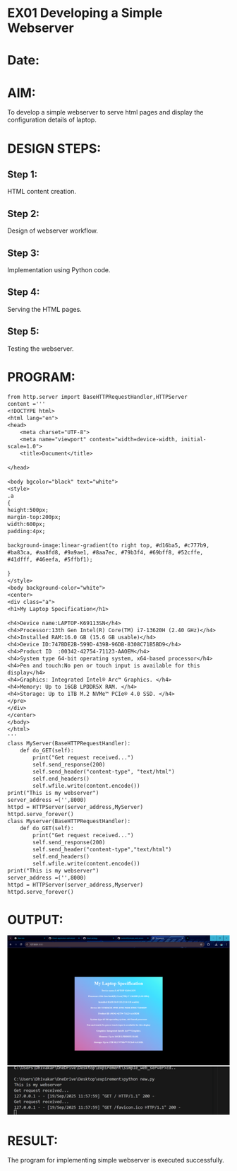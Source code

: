 # EX01 Developing a Simple Webserver

# Date:
# AIM:
To develop a simple webserver to serve html pages and display the configuration details of laptop.

# DESIGN STEPS:
## Step 1:
HTML content creation.

## Step 2:
Design of webserver workflow.

## Step 3:
Implementation using Python code.

## Step 4:
Serving the HTML pages.

## Step 5:
Testing the webserver.

# PROGRAM:
```
from http.server import BaseHTTPRequestHandler,HTTPServer
content ='''
<!DOCTYPE html>
<html lang="en">
<head>
    <meta charset="UTF-8">
    <meta name="viewport" content="width=device-width, initial-scale=1.0">
    <title>Document</title>
   
</head>

<body bgcolor="black" text="white">
<style>
.a
{
height:500px;
margin-top:200px;
width:600px;
padding:4px;

background-image:linear-gradient(to right top, #d16ba5, #c777b9, #ba83ca, #aa8fd8, #9a9ae1, #8aa7ec, #79b3f4, #69bff8, #52cffe, #41dfff, #46eefa, #5ffbf1);

}
</style>
<body background-color="white">
<center>
<div class="a">
<h1>My Laptop Specification</h1>

<h4>Device name:LAPTOP-K69113SN</h4>
<h4>Processor:13th Gen Intel(R) Core(TM) i7-13620H (2.40 GHz)</h4>
<h4>Installed RAM:16.0 GB (15.6 GB usable)</h4>
<h4>Device ID:747BDE2B-599D-439B-96DB-8308C71B5BD9</h4>
<h4>Product ID	:00342-42754-71123-AAOEM</h4>
<h4>System type	64-bit operating system, x64-based processor</h4>
<h4>Pen and touch:No pen or touch input is available for this display</h4>
<h4>Graphics: Integrated Intel® Arc™ Graphics. </h4>
<h4>Memory: Up to 16GB LPDDR5X RAM. </h4>
<h4>Storage: Up to 1TB M.2 NVMe™ PCIe® 4.0 SSD. </h4>
</pre>
</div>
</center>
</body>
</html>
'''
class MyServer(BaseHTTPRequestHandler):
    def do_GET(self):
        print("Get request received...")
        self.send_response(200)
        self.send_header("content-type", "text/html")
        self.end_headers()
        self.wfile.write(content.encode())
print("This is my webserver")
server_address =('',8000)
httpd = HTTPServer(server_address,MyServer)
httpd.serve_forever()
class Myserver(BaseHTTPRequestHandler):
    def do_GET(self):
        print("Get request received...")
        self.send_response(200)
        self.send_header("content-type","text/html")
        self.end_headers()
        self.wfile.write(content.encode())
print("This is my webserver")
server_address =('',8000)
httpd = HTTPServer(server_address,Myserver)
httpd.serve_forever()
```
# OUTPUT:
![alt text](<Screenshot 2025-09-19 115808.png>)
![alt text](<Screenshot 2025-09-19 115825.png>)

# RESULT:
The program for implementing simple webserver is executed successfully.
